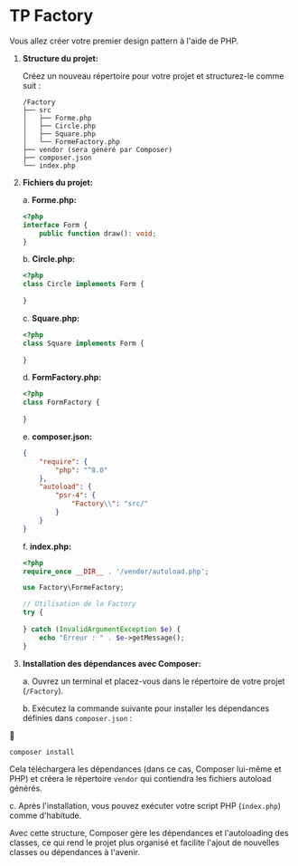 # TP Factory

Vous allez créer votre premier design pattern à l'aide de PHP.

1. **Structure du projet:**

   Créez un nouveau répertoire pour votre projet et structurez-le comme suit :

   ```
   /Factory
   ├── src
   │   ├── Forme.php
   │   ├── Circle.php
   │   ├── Square.php
   │   └── FormeFactory.php
   ├── vendor (sera généré par Composer)
   ├── composer.json
   └── index.php
   ```

2. **Fichiers du projet:**

   a. **Forme.php:**

   ```php
   <?php
   interface Form {
       public function draw(): void;
   }
   ```

   b. **Circle.php:**

   ```php
   <?php
   class Circle implements Form {
       
   }
   ```

   c. **Square.php:**

   ```php
   <?php
   class Square implements Form {
      
   }
   ```

   d. **FormFactory.php:**

   ```php
   <?php
   class FormFactory {
     
   }
   ```

   e. **composer.json:**

   ```json
   {
       "require": {
           "php": "^8.0"
       },
       "autoload": {
           "psr-4": {
               "Factory\\": "src/"
           }
       }
   }
   ```

   f. **index.php:**

   ```php
   <?php
   require_once __DIR__ . '/vendor/autoload.php';

   use Factory\FormeFactory;

   // Utilisation de la Factory
   try {
       
   } catch (InvalidArgumentException $e) {
       echo "Erreur : " . $e->getMessage();
   }
   ```

3. **Installation des dépendances avec Composer:**

   a. Ouvrez un terminal et placez-vous dans le répertoire de votre projet (`/Factory`).

   b. Exécutez la commande suivante pour installer les dépendances définies dans `composer.json` :

:shell:
   ```bash
   composer install
   ```

   Cela téléchargera les dépendances (dans ce cas, Composer lui-même et PHP) et créera le répertoire `vendor` qui contiendra les fichiers autoload générés.

   c. Après l'installation, vous pouvez exécuter votre script PHP (`index.php`) comme d'habitude.

Avec cette structure, Composer gère les dépendances et l'autoloading des classes, ce qui rend le projet plus organisé et facilite l'ajout de nouvelles classes ou dépendances à l'avenir.